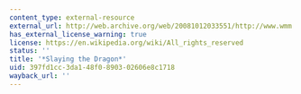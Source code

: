 ```yaml
---
content_type: external-resource
external_url: http://web.archive.org/web/20081012033551/http://www.wmm.com/filmCatalog/pages/c114.shtml
has_external_license_warning: true
license: https://en.wikipedia.org/wiki/All_rights_reserved
status: ''
title: '*Slaying the Dragon*'
uid: 397fd1cc-3da1-48f0-8903-02606e8c1718
wayback_url: ''
---
```


